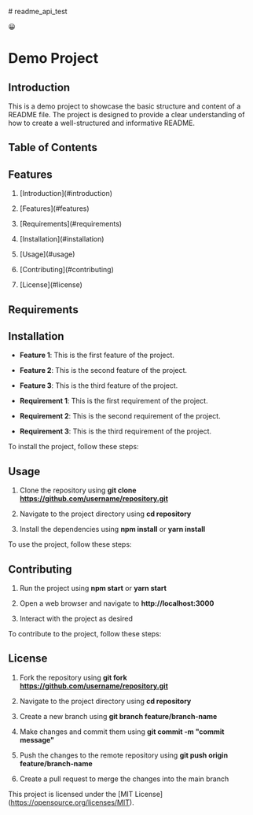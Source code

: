 \# readme\_api\_test

😀

# Demo Project

## Introduction

This is a demo project to showcase the basic structure and content of a README file. The project is designed to provide a clear understanding of how to create a well-structured and informative README.

## Table of Contents

## Features

1.  \[Introduction\](#introduction)
    
2.  \[Features\](#features)
    
3.  \[Requirements\](#requirements)
    
4.  \[Installation\](#installation)
    
5.  \[Usage\](#usage)
    
6.  \[Contributing\](#contributing)
    
7.  \[License\](#license)
    

## Requirements

## Installation

-   **Feature 1**: This is the first feature of the project.
    
-   **Feature 2**: This is the second feature of the project.
    
-   **Feature 3**: This is the third feature of the project.
    
-   **Requirement 1**: This is the first requirement of the project.
    
-   **Requirement 2**: This is the second requirement of the project.
    
-   **Requirement 3**: This is the third requirement of the project.
    

To install the project, follow these steps:

## Usage

1.  Clone the repository using **git clone https://github.com/username/repository.git**
    
2.  Navigate to the project directory using **cd repository**
    
3.  Install the dependencies using **npm install** or **yarn install**
    

To use the project, follow these steps:

## Contributing

1.  Run the project using **npm start** or **yarn start**
    
2.  Open a web browser and navigate to **http://localhost:3000**
    
3.  Interact with the project as desired
    

To contribute to the project, follow these steps:

## License

1.  Fork the repository using **git fork https://github.com/username/repository.git**
    
2.  Navigate to the project directory using **cd repository**
    
3.  Create a new branch using **git branch feature/branch-name**
    
4.  Make changes and commit them using **git commit -m "commit message"**
    
5.  Push the changes to the remote repository using **git push origin feature/branch-name**
    
6.  Create a pull request to merge the changes into the main branch
    

This project is licensed under the \[MIT License\](https://opensource.org/licenses/MIT).